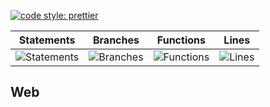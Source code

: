 [![code style: prettier](https://img.shields.io/badge/code_style-prettier-ff69b4.svg?style=flat-square)](https://github.com/prettier/prettier)

| Statements                                    | Branches                                  | Functions                                   | Lines                               |
| --------------------------------------------- | ----------------------------------------- | ------------------------------------------- | ----------------------------------- |
| ![Statements](https://img.shields.io/badge/Coverage-20.33%25-red.svg 'Make me better!') | ![Branches](https://img.shields.io/badge/Coverage-5.21%25-red.svg 'Make me better!') | ![Functions](https://img.shields.io/badge/Coverage-7.65%25-red.svg 'Make me better!') | ![Lines](https://img.shields.io/badge/Coverage-20.58%25-red.svg 'Make me better!') |

## Web
